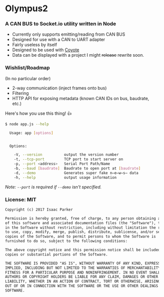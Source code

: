 # Olympus2

### A CAN BUS to Socket.io utility written in Node

 * Currently only supports emitting/reading from CAN BUS
 * Designed for use with a CAN to UART adapter
 * Fairly useless by itself
 * Designed to be used with [Coyote](https://github.com/parrotmac/coyote)
 * Data can be displayed with a project I might ~~release~~ rewrite soon.


### Wishlist/Roadmap
(In no particular order)

 * 2-way communication (inject frames onto bus)
 * Filtering
 * HTTP API for exposing metadata (known CAN IDs on bus, baudrate, etc.)

Here's how you use this thing! :+1:

```bash
$ node app.js --help

  Usage: app [options]


  Options:

    -V, --version          output the version number
    -t, --tcp-port         TCP port to start server on
    -p, --port <address>   Serial Port Path/Name
    -b, --baud [baudrate]  Baudrate to open port at [baudrate]
    -d, --demo             Generates super fake n̶e̶w̶s̶ data
    -h, --help             output usage information

```

*Note: `--port` is required if `--demo` isn't specified.*



### License: MIT

```markdown
Copyright (c) 2017 Isaac Parker

Permission is hereby granted, free of charge, to any person obtaining a copy
of this software and associated documentation files (the "Software"), to deal
in the Software without restriction, including without limitation the rights
to use, copy, modify, merge, publish, distribute, sublicense, and/or sell
copies of the Software, and to permit persons to whom the Software is
furnished to do so, subject to the following conditions:

The above copyright notice and this permission notice shall be included in all
copies or substantial portions of the Software.

THE SOFTWARE IS PROVIDED "AS IS", WITHOUT WARRANTY OF ANY KIND, EXPRESS OR
IMPLIED, INCLUDING BUT NOT LIMITED TO THE WARRANTIES OF MERCHANTABILITY,
FITNESS FOR A PARTICULAR PURPOSE AND NONINFRINGEMENT. IN NO EVENT SHALL THE
AUTHORS OR COPYRIGHT HOLDERS BE LIABLE FOR ANY CLAIM, DAMAGES OR OTHER
LIABILITY, WHETHER IN AN ACTION OF CONTRACT, TORT OR OTHERWISE, ARISING FROM,
OUT OF OR IN CONNECTION WITH THE SOFTWARE OR THE USE OR OTHER DEALINGS IN THE
SOFTWARE.
```

